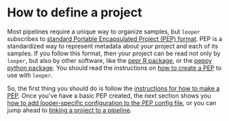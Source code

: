 # How to define a project

Most pipelines require a unique way to organize samples, but `looper` subscribes to [standard Portable Encapsulated Project (PEP) format](http://pepkit.github.io). PEP is a standardized way to represent metadata about your project and each of its samples. If you follow this format, then your project can be read not only by `looper`, but also by other software, like the [pepr R package](http://github.com/pepkit/pepr), or the [peppy python package](http://github.com/pepkit/peppy). You should read the instructions on [how to create a PEP](https://pepkit.github.io/docs/simple_example/) to use with `looper`.

So, the first thing you should do is follow the [instructions for how to make a PEP](https://pepkit.github.io/docs/simple_example/). Once you've have a basic PEP created, the next section shows you [how to add looper-specific configuration to the PEP config file](project-config-looper.md), or you can jump ahead to [linking a project to a pipeline](link-a-pipeline.md).
